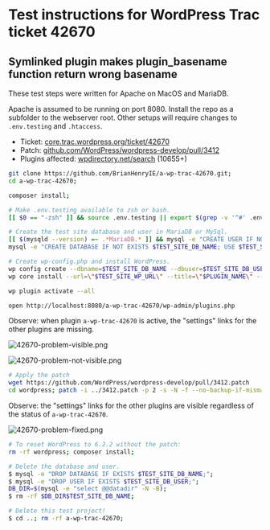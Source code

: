 # Test instructions for WordPress Trac ticket 42670 

## Symlinked plugin makes plugin_basename function return wrong basename

These test steps were written for Apache on MacOS and MariaDB.

Apache is assumed to be running on port 8080. Install the repo as a subfolder to the webserver root. Other setups will require changes to `.env.testing` and `.htaccess`.

* Ticket: [core.trac.wordpress.org/ticket/42670](https://core.trac.wordpress.org/ticket/42670)
* Patch: [github.com/WordPress/wordpress-develop/pull/3412](https://github.com/WordPress/wordpress-develop/pull/3412)
* Plugins affected: [wpdirectory.net/search](https://wpdirectory.net/search/01H3G0X3ZPYCJHNGRKBTBNDMTY) (10655+)

```bash
git clone https://github.com/BrianHenryIE/a-wp-trac-42670.git;
cd a-wp-trac-42670;

composer install;

# Make .env.testing available to zsh or bash.
[[ $0 == "-zsh" ]] && source .env.testing || export $(grep -v '^#' .env.testing | xargs);

# Create the test site database and user in MariaDB or MySql.
[[ $(mysqld --version) =~ .*MariaDB.* ]] && mysql -e "CREATE USER IF NOT EXISTS '$TEST_SITE_DB_USER'@'%' IDENTIFIED BY '$TEST_SITE_DB_PASSWORD';" || mysql -e "CREATE USER IF NOT EXISTS '$TEST_SITE_DB_USER'@'%' IDENTIFIED WITH mysql_native_password BY '$TEST_SITE_DB_PASSWORD'";
mysql -e "CREATE DATABASE IF NOT EXISTS $TEST_SITE_DB_NAME; USE $TEST_SITE_DB_NAME; GRANT ALL PRIVILEGES ON $TEST_SITE_DB_NAME.* TO '$TEST_SITE_DB_USER'@'%';";

# Create wp-config.php and install WordPress.
wp config create --dbname=$TEST_SITE_DB_NAME --dbuser=$TEST_SITE_DB_USER --dbpass=$TEST_SITE_DB_PASSWORD --allow-root --config-file=./wp-config.php;
wp core install --url=\"$TEST_SITE_WP_URL\" --title=\"$PLUGIN_NAME\" --admin_user=admin --admin_password=password --admin_email=admin@example.org;

wp plugin activate --all

open http://localhost:8080/a-wp-trac-42670/wp-admin/plugins.php
```

Observe: when plugin `a-wp-trac-42670` is active, the "settings" links for the other plugins are missing.

![42670-problem-visible.png](42670-problem-visible.png)

![42670-problem-not-visible.png](42670-problem-not-visible.png)

```bash
# Apply the patch
wget https://github.com/WordPress/wordpress-develop/pull/3412.patch
cd wordpress; patch -i ../3412.patch -p 2 -s -N -f --no-backup-if-mismatch --reject-file=; cd ..
```

Observe: the "settings" links for the other plugins are visible regardless of the status of `a-wp-trac-42670`.

![42670-problem-fixed.png](42670-problem-fixed.png)

```bash
# To reset WordPress to 6.2.2 without the patch:
rm -rf wordpress; composer install;

# Delete the database and user.
$ mysql -e "DROP DATABASE IF EXISTS $TEST_SITE_DB_NAME;";
$ mysql -e "DROP USER IF EXISTS $TEST_SITE_DB_USER;";
DB_DIR=$(mysql -e "select @@datadir" -N -B); 
$ rm -rf $DB_DIR$TEST_SITE_DB_NAME;

# Delete this test project!
$ cd ..; rm -rf a-wp-trac-42670;
```
